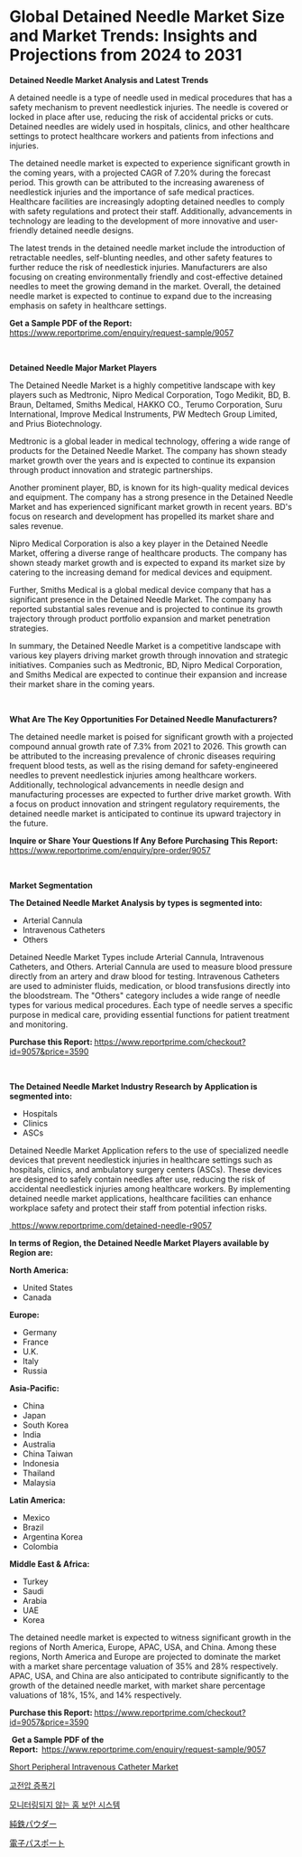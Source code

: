 <p><h1>Global Detained Needle Market Size and Market Trends: Insights and Projections from 2024 to 2031</h1></p><p><strong>Detained Needle Market Analysis and Latest Trends</strong></p>
<p><p>A detained needle is a type of needle used in medical procedures that has a safety mechanism to prevent needlestick injuries. The needle is covered or locked in place after use, reducing the risk of accidental pricks or cuts. Detained needles are widely used in hospitals, clinics, and other healthcare settings to protect healthcare workers and patients from infections and injuries.</p><p>The detained needle market is expected to experience significant growth in the coming years, with a projected CAGR of 7.20% during the forecast period. This growth can be attributed to the increasing awareness of needlestick injuries and the importance of safe medical practices. Healthcare facilities are increasingly adopting detained needles to comply with safety regulations and protect their staff. Additionally, advancements in technology are leading to the development of more innovative and user-friendly detained needle designs.</p><p>The latest trends in the detained needle market include the introduction of retractable needles, self-blunting needles, and other safety features to further reduce the risk of needlestick injuries. Manufacturers are also focusing on creating environmentally friendly and cost-effective detained needles to meet the growing demand in the market. Overall, the detained needle market is expected to continue to expand due to the increasing emphasis on safety in healthcare settings.</p></p>
<p><strong>Get a Sample PDF of the Report:&nbsp;</strong> <a href="https://www.reportprime.com/enquiry/request-sample/9057">https://www.reportprime.com/enquiry/request-sample/9057</a></p>
<p>&nbsp;</p>
<p><strong>Detained Needle Major Market Players</strong></p>
<p><p>The Detained Needle Market is a highly competitive landscape with key players such as Medtronic, Nipro Medical Corporation, Togo Medikit, BD, B. Braun, Deltamed, Smiths Medical, HAKKO CO., Terumo Corporation, Suru International, Improve Medical Instruments, PW Medtech Group Limited, and Prius Biotechnology.</p><p>Medtronic is a global leader in medical technology, offering a wide range of products for the Detained Needle Market. The company has shown steady market growth over the years and is expected to continue its expansion through product innovation and strategic partnerships.</p><p>Another prominent player, BD, is known for its high-quality medical devices and equipment. The company has a strong presence in the Detained Needle Market and has experienced significant market growth in recent years. BD's focus on research and development has propelled its market share and sales revenue.</p><p>Nipro Medical Corporation is also a key player in the Detained Needle Market, offering a diverse range of healthcare products. The company has shown steady market growth and is expected to expand its market size by catering to the increasing demand for medical devices and equipment.</p><p>Further, Smiths Medical is a global medical device company that has a significant presence in the Detained Needle Market. The company has reported substantial sales revenue and is projected to continue its growth trajectory through product portfolio expansion and market penetration strategies.</p><p>In summary, the Detained Needle Market is a competitive landscape with various key players driving market growth through innovation and strategic initiatives. Companies such as Medtronic, BD, Nipro Medical Corporation, and Smiths Medical are expected to continue their expansion and increase their market share in the coming years.</p></p>
<p>&nbsp;</p>
<p><strong>What Are The Key Opportunities For Detained Needle Manufacturers?</strong></p>
<p><p>The detained needle market is poised for significant growth with a projected compound annual growth rate of 7.3% from 2021 to 2026. This growth can be attributed to the increasing prevalence of chronic diseases requiring frequent blood tests, as well as the rising demand for safety-engineered needles to prevent needlestick injuries among healthcare workers. Additionally, technological advancements in needle design and manufacturing processes are expected to further drive market growth. With a focus on product innovation and stringent regulatory requirements, the detained needle market is anticipated to continue its upward trajectory in the future.</p></p>
<p><strong>Inquire or Share Your Questions If Any Before Purchasing This Report:</strong> <a href="https://www.reportprime.com/enquiry/pre-order/9057">https://www.reportprime.com/enquiry/pre-order/9057</a></p>
<p>&nbsp;</p>
<p><strong>Market Segmentation</strong></p>
<p><strong>The Detained Needle Market Analysis by types is segmented into:</strong></p>
<p><ul><li>Arterial Cannula</li><li>Intravenous Catheters</li><li>Others</li></ul></p>
<p><p>Detained Needle Market Types include Arterial Cannula, Intravenous Catheters, and Others. Arterial Cannula are used to measure blood pressure directly from an artery and draw blood for testing. Intravenous Catheters are used to administer fluids, medication, or blood transfusions directly into the bloodstream. The "Others" category includes a wide range of needle types for various medical procedures. Each type of needle serves a specific purpose in medical care, providing essential functions for patient treatment and monitoring.</p></p>
<p><strong>Purchase this Report:&nbsp;</strong><a href="https://www.reportprime.com/checkout?id=9057&price=3590">https://www.reportprime.com/checkout?id=9057&price=3590</a></p>
<p>&nbsp;</p>
<p><strong>The Detained Needle Market Industry Research by Application is segmented into:</strong></p>
<p><ul><li>Hospitals</li><li>Clinics</li><li>ASCs</li></ul></p>
<p><p>Detained Needle Market Application refers to the use of specialized needle devices that prevent needlestick injuries in healthcare settings such as hospitals, clinics, and ambulatory surgery centers (ASCs). These devices are designed to safely contain needles after use, reducing the risk of accidental needlestick injuries among healthcare workers. By implementing detained needle market applications, healthcare facilities can enhance workplace safety and protect their staff from potential infection risks.</p></p>
<p><a href="https://www.reportprime.com/detained-needle-r9057">&nbsp;https://www.reportprime.com/detained-needle-r9057</a></p>
<p><strong>In terms of Region, the Detained Needle Market Players available by Region are:</strong></p>
<p>
    <p> <strong> North America: </strong>
        <ul>
            <li>United States</li>
            <li>Canada</li>
        </ul>
        </p> 
    <p> <strong> Europe: </strong>
        <ul>
            <li>Germany</li>
            <li>France</li>
            <li>U.K.</li>
            <li>Italy</li>
            <li>Russia</li>
        </ul>
        </p> 
    <p> <strong> Asia-Pacific: </strong>
        <ul>
            <li>China</li>
            <li>Japan</li>
            <li>South Korea</li>
            <li>India</li>
            <li>Australia</li>
            <li>China Taiwan</li>
            <li>Indonesia</li>
            <li>Thailand</li>
            <li>Malaysia</li>
        </ul>
        </p> 
    <p> <strong> Latin America: </strong>
        <ul>
            <li>Mexico</li>
            <li>Brazil</li>
            <li>Argentina Korea</li>
            <li>Colombia</li>
        </ul>
        </p> 
    <p> <strong> Middle East & Africa: </strong>
        <ul>
            <li>Turkey</li>
            <li>Saudi</li>
            <li>Arabia</li>
            <li>UAE</li>
            <li>Korea</li>
        </ul>
    </p>
    </p>
<p><p>The detained needle market is expected to witness significant growth in the regions of North America, Europe, APAC, USA, and China. Among these regions, North America and Europe are projected to dominate the market with a market share percentage valuation of 35% and 28% respectively. APAC, USA, and China are also anticipated to contribute significantly to the growth of the detained needle market, with market share percentage valuations of 18%, 15%, and 14% respectively.</p></p>
<p><strong>Purchase this Report: </strong><a href="https://www.reportprime.com/checkout?id=9057&price=3590">https://www.reportprime.com/checkout?id=9057&price=3590</a></p>
<p>&nbsp;<strong>Get a Sample PDF of the Report:&nbsp;&nbsp;</strong><a href="https://www.reportprime.com/enquiry/request-sample/9057">https://www.reportprime.com/enquiry/request-sample/9057</a></p>
<p><strong></strong></p>
<p><p><a href="https://github.com/guneycigdem35/Market-Research-Report-List-2/blob/main/short-peripheral-intravenous-catheter-market.md">Short Peripheral Intravenous Catheter Market</a></p><p><a href="https://github.com/Hubertstyenger6685/Market-Research-Report-List-1/blob/main/927107635347.md">고전압 증폭기</a></p><p><a href="https://medium.com/@lucianmaluan2022/%EA%B0%80%EC%A0%95%EC%9A%A9-cctv-%EC%8B%9C%EC%8A%A4%ED%85%9C-%EC%8B%9C%EC%9E%A5-%EA%B7%9C%EB%AA%A8-%EB%B0%8F-%EC%8B%9C%EC%9E%A5-%EB%8F%99%ED%96%A5-%EC%99%84%EC%A0%84%ED%95%9C-%EC%82%B0%EC%97%85-%EA%B0%9C%EC%9A%94-2024%EB%85%84%EB%B6%80%ED%84%B0-2031%EB%85%84-a817fa381745">모니터링되지 않는 홈 보안 시스템</a></p><p><a href="https://medium.com/@alioukaye1/%E7%B4%94%E7%B2%8B%E3%81%AA%E9%89%84%E7%B2%89%E3%81%AE%E5%B8%82%E5%A0%B4%E5%88%86%E6%9E%90%E3%81%A82024%E5%B9%B4%E3%81%8B%E3%82%892031%E5%B9%B4%E3%81%BE%E3%81%A7%E3%81%AE%E6%9C%9F%E9%96%93%E3%81%AE%E3%82%B5%E3%82%A4%E3%82%BA%E4%BA%88%E6%B8%AC-ebea910a08a3">純鉄パウダー</a></p><p><a href="https://github.com/ihabdkwlxs948/Market-Research-Report-List-1/blob/main/798235535351.md">電子パスポート</a></p></p>